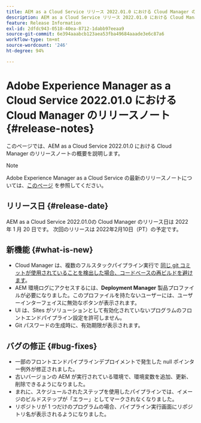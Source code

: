 ```yaml
---
title: AEM as a Cloud Service リリース 2022.01.0 における Cloud Manager のリリースノート
description: AEM as a Cloud Service リリース 2022.01.0 における Cloud Manager のリリースノートです。
feature: Release Information
exl-id: 2dfdc943-0518-40ea-8712-1dabb97eeaa9
source-git-commit: 6e394aaabcb123aea53fba49684aaade3e6c87a6
workflow-type: tm+mt
source-wordcount: '246'
ht-degree: 94%

---
```


# Adobe Experience Manager as a Cloud Service 2022.01.0 における Cloud Manager のリリースノート {#release-notes}

このページでは、AEM as a Cloud Service 2022.01.0 における Cloud Manager のリリースノートの概要を説明します。

>[!NOTE]
>
>Adobe Experience Manager as a Cloud Service の最新のリリースノートについては、[このページ](/help/release-notes/release-notes-cloud/release-notes-current.md) を参照してください。

## リリース日 {#release-date}

AEM as a Cloud Service 2022.01.0の Cloud Manager のリリース日は 2022 年 1 月 20 日です。 次回のリリースは 2022年2月10日（PT）の予定です。

## 新機能 {#what-is-new}

* Cloud Manager は、複数のフルスタックパイプライン実行で [同じ git コミットが使用されていることを検出した場合、コードベースの再ビルドを避けます](/help/implementing/cloud-manager/getting-access-to-aem-in-cloud/setting-up-project.md#build-artifact-reuse)。
* AEM 環境ログにアクセスするには、**Deployment Manager** 製品プロファイルが必要になりました。このプロファイルを持たないユーザーには、ユーザーインターフェイスに無効なボタンが表示されます。
* UI は、Sites がソリューションとして有効化されていないプログラムのフロントエンドパイプライン設定を許可しません。
* Git パスワードの生成時に、有効期限が表示されます。

## バグの修正 {#bug-fixes}

* 一部のフロントエンドパイプラインデプロイメントで発生した null ポインター例外が修正されました。
* 古いバージョンの AEM が実行されている環境で、環境変数を追加、更新、削除できるようになりました。
* まれに、スケジュールされたステップを使用したパイプラインでは、イメージのビルドステップが「エラー」としてマークされなくなりました。
* リポジトリが 1 つだけのプログラムの場合、パイプライン実行画面にリポジトリ名が表示されるようになりました。
